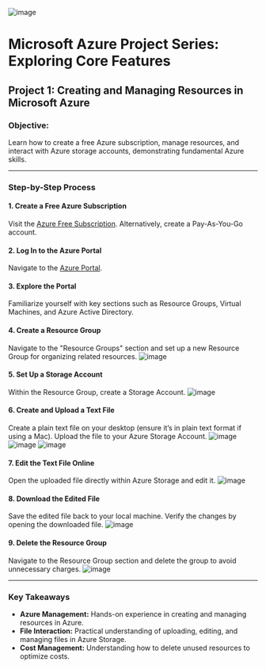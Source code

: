 ![image](https://github.com/user-attachments/assets/a4f688b9-cdc5-4ec3-8657-b44bc438c47a)

# Microsoft Azure Project Series: Exploring Core Features

## Project 1: Creating and Managing Resources in Microsoft Azure

### Objective:
Learn how to create a free Azure subscription, manage resources, and interact with Azure storage accounts, demonstrating fundamental Azure skills.

---

### Step-by-Step Process

#### 1. Create a Free Azure Subscription
Visit the [Azure Free Subscription](https://azure.microsoft.com/free). Alternatively, create a Pay-As-You-Go account.

#### 2. Log In to the Azure Portal
Navigate to the [Azure Portal](https://portal.azure.com).

#### 3. Explore the Portal
Familiarize yourself with key sections such as Resource Groups, Virtual Machines, and Azure Active Directory.

#### 4. Create a Resource Group
Navigate to the "Resource Groups" section and set up a new Resource Group for organizing related resources.
![image](https://github.com/user-attachments/assets/eb7489be-80a3-450d-8cd4-4e59d9a80fd8)

#### 5. Set Up a Storage Account
Within the Resource Group, create a Storage Account.
![image](https://github.com/user-attachments/assets/6afee8a1-cf93-4f65-a4eb-6fe6aa7fa36c)

#### 6. Create and Upload a Text File
Create a plain text file on your desktop (ensure it’s in plain text format if using a Mac). Upload the file to your Azure Storage Account.
![image](https://github.com/user-attachments/assets/0b000f62-3967-4cca-b305-5d3c43aa8541)
![image](https://github.com/user-attachments/assets/4351fd94-d519-41a1-94e1-c89e21780c47)
![image](https://github.com/user-attachments/assets/0c30d5bb-50ed-4317-a521-2efce3e73993)

#### 7. Edit the Text File Online
Open the uploaded file directly within Azure Storage and edit it.
![image](https://github.com/user-attachments/assets/cf5660e5-b7ac-483c-96aa-343dbae2f944)

#### 8. Download the Edited File
Save the edited file back to your local machine. Verify the changes by opening the downloaded file.
![image](https://github.com/user-attachments/assets/f7801f66-b80b-4174-aceb-2fbb6e24210f)

#### 9. Delete the Resource Group
Navigate to the Resource Group section and delete the group to avoid unnecessary charges.
![image](https://github.com/user-attachments/assets/d8298ab5-4da4-46a7-b4af-ac35242d3952)


---

### Key Takeaways
- **Azure Management:** Hands-on experience in creating and managing resources in Azure.
- **File Interaction:** Practical understanding of uploading, editing, and managing files in Azure Storage.
- **Cost Management:** Understanding how to delete unused resources to optimize costs.
